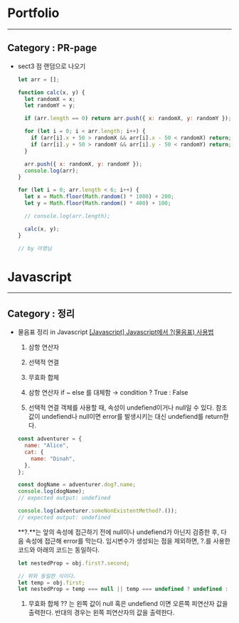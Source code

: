 # Portfolio

---

## Category : PR-page

- sect3 점 랜덤으로 나오기
  ```jsx
  let arr = [];

  function calc(x, y) {
    let randomX = x;
    let randomY = y;

    if (arr.length == 0) return arr.push({ x: randomX, y: randomY });

    for (let i = 0; i < arr.length; i++) {
      if (arr[i].x + 50 > randomX && arr[i].x - 50 < randomX) return;
      if (arr[i].y + 50 > randomY && arr[i].y - 50 < randomY) return;
    }

    arr.push({ x: randomX, y: randomY });
    console.log(arr);
  }

  for (let i = 0; arr.length < 6; i++) {
    let x = Math.floor(Math.random() * 1000) + 200;
    let y = Math.floor(Math.random() * 400) + 100;

    // console.log(arr.length);

    calc(x, y);
  }

  // by 아영님
  ```

# Javascript

---

## Category : 정리

- 물음표 정리 in Javascript
  [[Javascript] Javascript에서 ?(물음표) 사용법](https://joylee-developer.tistory.com/m/166)
  1. 삼항 연산자
  2. 선택적 연결
  3. 무효화 합체

  4. 삼항 연산자
  if ~ else 를 대체함
  → condition ? True : False
  1. 선택적 연결
  객체를 사용할 때, 속성이 undefiend이거나 null일 수 있다. 참조값이 undefiend나 null이면 error를 발생시키는 대신 undefiend를 return한다.
  ```jsx
  const adventurer = {
    name: "Alice",
    cat: {
      name: "Dinah",
    },
  };

  const dogName = adventurer.dog?.name;
  console.log(dogName);
  // expected output: undefined

  console.log(adventurer.someNonExistentMethod?.());
  // expected output: undefined
  ```
  **?.**는 앞의 속성에 접근하기 전에 null이나 undefiend가 아닌지 검증한 후, 다음 속성에 접근해 error를 막는다.
  임시변수가 생성되는 점을 제외하면, ?.를 사용한 코드와 아래의 코드는 동일하다.
  ```jsx
  let nestedProp = obj.first?.second;

  // 위와 동일한 식이다.
  let temp = obj.first;
  let nestedProp = temp === null || temp === undefined ? undefined : temp.second;
  ```
  1. 무효화 합체
  ?? 는 왼쪽 값이 null 혹은 undefiend 이면 오른쪽 피연산자 값을 출력한다. 반대의 경우는 왼쪽 피연산자의 값을 출력한다.
